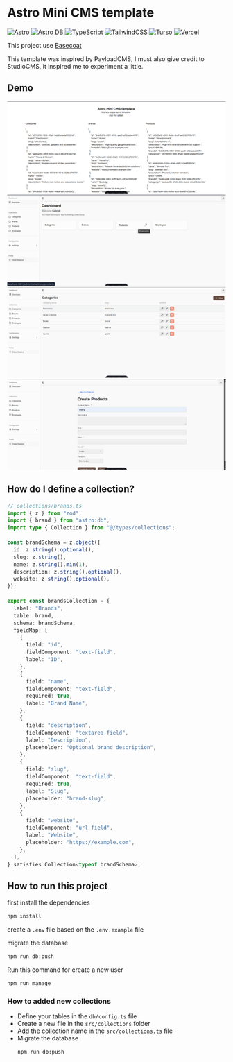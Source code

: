 # Astro Mini CMS template

[![Astro](https://img.shields.io/badge/Astro-0C1222?style=for-the-badge&logo=astro&logoColor=FF5D01)](https://astro.build/)
[![Astro DB](https://img.shields.io/badge/Astro_DB-FF5D01?style=for-the-badge&logo=astro&logoColor=white)](https://astro.build/db)
[![TypeScript](https://img.shields.io/badge/TypeScript-3178C6?style=for-the-badge&logo=typescript&logoColor=white)](https://www.typescriptlang.org/)
[![TailwindCSS](https://img.shields.io/badge/TailwindCSS-06B6D4?style=for-the-badge&logo=tailwindcss&logoColor=white)](https://tailwindcss.com/)
[![Turso](https://img.shields.io/badge/Turso-2D2E83?style=for-the-badge&logo=sqlite&logoColor=white)](https://turso.tech/)
[![Vercel](https://img.shields.io/badge/Vercel-000000?style=for-the-badge&logo=vercel&logoColor=white)](https://vercel.com/)

This project use [Basecoat](https://basecoatui.com/)

This template was inspired by PayloadCMS, I must also give credit to StudioCMS, it inspired me to experiment a little.

## Demo

![demo](public/demo.png)
![demo](public/demo1.png)
![demo](public/demo2.png)
![demo](public/demo3.png)

## How do I define a collection?

```ts
// collections/brands.ts
import { z } from "zod";
import { brand } from "astro:db";
import type { Collection } from "@/types/collections";

const brandSchema = z.object({
  id: z.string().optional(),
  slug: z.string(),
  name: z.string().min(1),
  description: z.string().optional(),
  website: z.string().optional(),
});

export const brandsCollection = {
  label: "Brands",
  table: brand,
  schema: brandSchema,
  fieldMap: [
    {
      field: "id",
      fieldComponent: "text-field",
      label: "ID",
    },
    {
      field: "name",
      fieldComponent: "text-field",
      required: true,
      label: "Brand Name",
    },
    {
      field: "description",
      fieldComponent: "textarea-field",
      label: "Description",
      placeholder: "Optional brand description",
    },
    {
      field: "slug",
      fieldComponent: "text-field",
      required: true,
      label: "Slug",
      placeholder: "brand-slug",
    },
    {
      field: "website",
      fieldComponent: "url-field",
      label: "Website",
      placeholder: "https://example.com",
    },
  ],
} satisfies Collection<typeof brandSchema>;
```

## How to run this project

first install the dependencies

```bash
npm install
```

create a `.env` file based on the `.env.example` file

migrate the database

```bash
npm run db:push
```

Run this command for create a new user

```bash
npm run manage
```

### How to added new collections

- Define your tables in the `db/config.ts` file
- Create a new file in the `src/collections` folder
- Add the collection name in the `src/collections.ts` file
- Migrate the database
  ```bash
  npm run db:push
  ```
